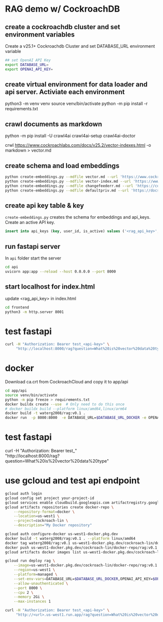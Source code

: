 
# RAG demo w/ CockroachDB

## create a cockroachdb cluster and set environment variables
Create a v25.1+ Cockroachdb Cluster and set DATABASE_URL environment variable
```bash
## set OpenAI API Key
export DATABASE_URL=
export OPENAI_API_KEY=
```

## create virtual environment for data loader and api server. Activiate each environment
python3 -m venv venv 
source venv/bin/activate
python -m pip install -r requirements.txt

## crawl documents as markdown
python -m pip install -U crawl4ai
crawl4ai-setup
crawl4ai-doctor 

crwl https://www.cockroachlabs.com/docs/v25.2/vector-indexes.html -o markdown > vector.md

## create schema and load embeddings


```bash
python create-embeddings.py --mdfile vector.md --url 'https://www.cockroachlabs.com/docs/v25.2/vector.html'
python create-embeddings.py --mdfile vector-index.md --url 'https://www.cockroachlabs.com/docs/v25.2/vector-indexes.html'
python create-embeddings.py --mdfile changefeederr.md --url 'https://cockroachlabs.atlassian.net/wiki/spaces/CKB/pages/2839838826/Runbook+Fix+Changefeeds+error+Message+was+too+large'
python create-embeddings.py --mdfile defaultpriv.md --url 'https://docs.google.com/document/d/1nOf_vjxhOXdsI7Qq596UE7Ih7IvWbFus7NeL_dC5OdY/edit?usp=sharing'
```
## create api key table & key
`create-embeddings.py` creates the schema for embeddings and api_keys. Create an active API key.
```sql
insert into api_keys (key, user_id, is_active) values ('<rag_api_key>', '<username>', true); 
 ```

## run fastapi server
In `api` folder start the server
```bash
cd api
uvicorn app:app --reload --host 0.0.0.0 --port 8000
```

## start localhost for index.html
update <rag_api_key> in index.html 
```bash
cd frontend
python3 -m http.server 8001
```

# test fastapi 
```bash
curl -H "Authorization: Bearer test_<api-key>" \
     "http://localhost:8000/rag?question=What%20is%20vector%20data%20type"
```
# docker
Download ca.crt from CockroachCloud and copy it to app/api
```bash
cd app/api
source venv/bin/activate
python -m pip freeze > requirements.txt
docker buildx create --use  # Only need to do this once
# docker buildx build --platform linux/amd64,linux/arm64
docker build -t waterg2008/rag:v0.1 . 
docker run  -p 8000:8000  -e DATABASE_URL=$DATABASE_URL_DOCKER -e OPENAI_API_KEY=$OPENAI_API_KEY waterg2008/rag:v0.1
```

# test fastapi 
curl -H "Authorization: Bearer test_<api-key>" \
     "http://localhost:8000/rag?question=What%20is%20vector%20data%20type"

# use gcloud and test api endpoint
```bash
gcloud auth login
gcloud config set project your-project-id
gcloud services enable cloudbuild.googleapis.com artifactregistry.googleapis.com run.googleapis.com
gcloud artifacts repositories create docker-repo \
    --repository-format=docker \
    --location=us-west1 \
    --project=cockroach-lin \
    --description="My Docker repository"

gcloud auth configure-docker us-west1-docker.pkg.dev
docker build -t waterg2008/rag:v0.1 . --platform linux/amd64
docker tag waterg2008/rag:v0.1 us-west1-docker.pkg.dev/cockroach-lin/docker-repo/rag:v0.1
docker push us-west1-docker.pkg.dev/cockroach-lin/docker-repo/rag:v0.1
gcloud artifacts docker images list us-west1-docker.pkg.dev/cockroach-lin/docker-repo

gcloud run deploy rag \
    --image=us-west1-docker.pkg.dev/cockroach-lin/docker-repo/rag:v0.1 \
    --region=us-west1 \
    --platform=managed \
    --set-env-vars=DATABASE_URL=$DATABASE_URL_DOCKER,OPENAI_API_KEY=$OPENAI_API_KEY \
    --allow-unauthenticated \
    --port 8000 \
    --cpu 2 \
    --memory 2Gi \
    --max-instances 1

curl -H "Authorization: Bearer test_<api-key>" \
     "http://<url>.us-west1.run.app/rag?question=What%20is%20vector%20data%20type"
```